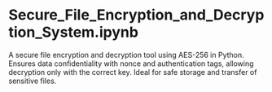 # Secure_File_Encryption_and_Decryption_System.ipynb
A secure file encryption and decryption tool using AES-256 in Python. Ensures data confidentiality with nonce and authentication tags, allowing decryption only with the correct key. Ideal for safe storage and transfer of sensitive files.
